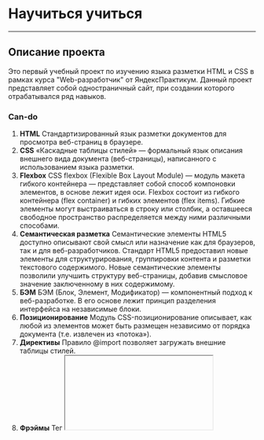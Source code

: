 # Научиться учиться

---

## Описание проекта

Это первый учебный проект по изучению языка разметки HTML и CSS в рамках курса "Web-разработчик" от ЯндексПрактикум.
Данный проект представляет собой одностраничный сайт, при создании которого отрабатывался ряд навыков.

### Can-do

1. **HTML**
   Cтандартизированный язык разметки документов для просмотра веб-страниц в браузере.
2. **CSS**
   «Каскадные таблицы стилей» — формальный язык описания внешнего вида документа (веб-страницы), написанного с использованием языка разметки.
3. **Flexbox**
   CSS flexbox (Flexible Box Layout Module) — модуль макета гибкого контейнера — представляет собой способ компоновки элементов, в основе лежит идея оси.
   Flexbox состоит из гибкого контейнера (flex container) и гибких элементов (flex items). Гибкие элементы могут выстраиваться в строку или столбик, а оставшееся свободное пространство распределяется между ними различными способами.
4. **Семантическая разметка**
   Семантические элементы HTML5 доступно описывают свой смысл или назначение как для браузеров, так и для веб-разработчиков.
   Стандарт HTML5 предоставил новые элементы для структурирования, группировки контента и разметки текстового содержимого. Новые семантические элементы позволили улучшить структуру веб-страницы, добавив смысловое значение заключенному в них содержимому.
5. **БЭМ**
   БЭМ (Блок, Элемент, Модификатор) — компонентный подход к веб-разработке. В его основе лежит принцип разделения интерфейса на независимые блоки.
6. **Позиционирование**
   Модуль CSS-позиционирование описывает, как любой из элементов может быть размещен независимо от порядка документа (т.е. извлечен из «потока»).
7. **Директивы**
   Правило @import позволяет загружать внешние таблицы стилей.
8. **Фрэймы**
   Тег <iframe> позволяет воспроизводить видео со сторонних ресурсов, таких как YouTube и Vimeo. Элемент создаёт на странице вложенную область, в которую загружается другая html-страница (при наличии атрибута src) или любой другой контент.
9. **Трансформации элементов**
   CSS3-переходы позволяют анимировать исходное значение CSS-свойства на новое значение с течением времени, управляя скоростью смены значений свойств.
10. **Анимация элементов**
    CSS3-анимация придаёт сайтам динамичность. Она оживляет веб-страницы, улучшая взаимодействие с пользователем. В отличие от CSS3-переходов, создание анимации базируется на ключевых кадрах, которые позволяют автоматически воспроизводить и повторять эффекты на протяжении заданного времени, а также останавливать анимацию внутри цикла.
11. **Файловая структура Nested**
    Классическая схема организации файловой структуры БЭМ-проектов:
    - Блоку соответствует одна директория.
    - Код модификаторов и элементов находится в отдельных файлах.
    - Файлы модификаторов и элементов хранятся в отдельных директориях.
    - Директория блока является корневой для поддиректорий его элементов и модификаторов.
    - Имена директорий элементов начинаются с двойного подчеркивания (\_\_).
    - Имена директорий модификаторов начинаются с одинарного подчеркивания (\_).
12. **Разметка markdown**
    Markdown — язык разметки текстов. Такие тексты легко писать и читать. Их можно без труда сконвертировать в HTML. Блогеры, писатели, редакторы, журналисты и программисты по всему миру предпочитают Markdown для написания документации, описаний своих проектов, написания блогов и так далее.
13. **GIT**
    Git — система управления версиями с распределенной архитектурой. В Git каждая рабочая копия кода сама по себе является репозиторием.

## Системные требования

Для просмотра сайта необходимо наличие одного из браузеров:

- Internet Explorer 8 и выше
- Opera 10.0 и выше
- Google Chrome 18.0 и выше
- Mozilla Firefox 13.0 и выше
  Рекомендуемое разрешение экрана для просмотра сайта от 1280 x 800 и выше.
